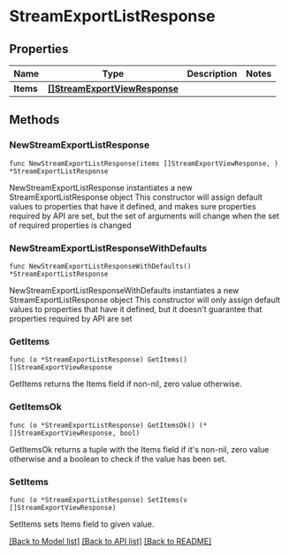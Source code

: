 # StreamExportListResponse

## Properties

Name | Type | Description | Notes
------------ | ------------- | ------------- | -------------
**Items** | [**[]StreamExportViewResponse**](StreamExportViewResponse.md) |  | 

## Methods

### NewStreamExportListResponse

`func NewStreamExportListResponse(items []StreamExportViewResponse, ) *StreamExportListResponse`

NewStreamExportListResponse instantiates a new StreamExportListResponse object
This constructor will assign default values to properties that have it defined,
and makes sure properties required by API are set, but the set of arguments
will change when the set of required properties is changed

### NewStreamExportListResponseWithDefaults

`func NewStreamExportListResponseWithDefaults() *StreamExportListResponse`

NewStreamExportListResponseWithDefaults instantiates a new StreamExportListResponse object
This constructor will only assign default values to properties that have it defined,
but it doesn't guarantee that properties required by API are set

### GetItems

`func (o *StreamExportListResponse) GetItems() []StreamExportViewResponse`

GetItems returns the Items field if non-nil, zero value otherwise.

### GetItemsOk

`func (o *StreamExportListResponse) GetItemsOk() (*[]StreamExportViewResponse, bool)`

GetItemsOk returns a tuple with the Items field if it's non-nil, zero value otherwise
and a boolean to check if the value has been set.

### SetItems

`func (o *StreamExportListResponse) SetItems(v []StreamExportViewResponse)`

SetItems sets Items field to given value.



[[Back to Model list]](../README.md#documentation-for-models) [[Back to API list]](../README.md#documentation-for-api-endpoints) [[Back to README]](../README.md)


